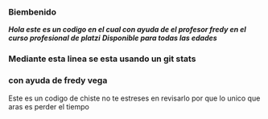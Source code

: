 <h3>Biembenido</h3>

***Hola este es un codigo en el cual con ayuda de el profesor fredy en el curso profesional de platzi***
***Disponible para todas las edades***
<h3>Mediante esta linea se esta usando un git stats</h3>
<h3>con ayuda de fredy vega</h3>
<p>Este es un codigo de chiste no te estreses en revisarlo por que lo unico que aras es perder el tiempo</p>